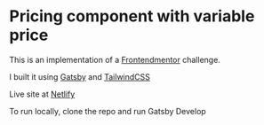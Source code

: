# Pricing component with variable price

This is an implementation of a [Frontendmentor](https://www.frontendmentor.io/challenges/pricing-component-with-toggle-8vPwRMIC) challenge.

I built it using [Gatsby](https://www.gatsbyjs.org/) and [TailwindCSS](https://tailwindcss.com/)

Live site at [Netlify](https://pensive-wilson-d8ed50.netlify.app/)

To run locally, clone the repo and run Gatsby Develop
